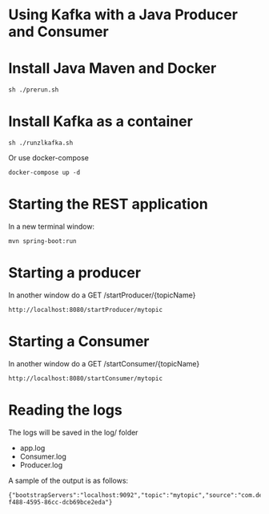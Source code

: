 # Using Kafka with a Java Producer and Consumer


# Install Java Maven and Docker

```shell
sh ./prerun.sh
```

# Install Kafka as a container

```shell
sh ./runzlkafka.sh
```
Or use docker-compose
```shell
docker-compose up -d
```

# Starting the REST application

In a new terminal window:

```shell
mvn spring-boot:run
```

# Starting a producer 

In another window do a GET /startProducer/{topicName}

```shell
http://localhost:8080/startProducer/mytopic
```

# Starting a Consumer 

In another window do a GET /startConsumer/{topicName}

```shell
http://localhost:8080/startConsumer/mytopic
```

# Reading the logs

The logs will be saved in the log/ folder
- app.log
- Consumer.log
- Producer.log 

A sample of the output is as follows:

```
{"bootstrapServers":"localhost:9092","topic":"mytopic","source":"com.demo.kafka.KafkaMessageHandlerImpl","message":"4GPeV7Igy9","key":"84097ac3-f488-4595-86cc-dcb69bce2eda"}
```
